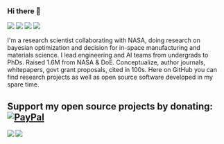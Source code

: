### Hi there 👋

[![](https://img.shields.io/badge/🌐website-gray?&style=for-the-badge)](http://www.hudwahab.com/)
[![](https://img.shields.io/badge/linkedin-%230077B5.svg?&style=for-the-badge&logo=linkedin&logoColor=white)](https://www.linkedin.com/in/hudwahab/)
[![](https://img.shields.io/badge/twitter-%230077B5.svg?&style=for-the-badge&logo=twitter&logoColor=white)](https://twitter.com/hudwahab)
[![](https://img.shields.io/badge/googlescholar-%234285F4.svg?&style=for-the-badge&logo=google-scholar&logoColor=white)](https://scholar.google.com/citations?user=OOlUKgwAAAAJ&hl=en)


I'm a research scientist collaborating with NASA, doing research on bayesian optimization and decision for in-space manufacturing and materials science.
I lead engineering and AI teams from undergrads to PhDs. Raised 1.6M from NASA & DoE. Conceptualize, author journals, whitepapers, govt grant proposals, cited in 100s.
Here on GitHub you can find research projects as well as open source software developed in my spare time.

Support my open source projects by donating: [![PayPal](https://img.shields.io/badge/-PayPal.me-informational?style=flat&logo=PayPal&logoColor=white&link=https://paypal.me/hudwahab?country.x=US&locale.x=en_US)](https://paypal.me/hudwahab?country.x=US&locale.x=en_US)
---

<img align="left" src="https://github-readme-stats.vercel.app/api?username=hududed&count_private=true&show_icons=false&theme=default" />
<img align="left" src="https://github-readme-stats.vercel.app/api/top-langs/?username=hududed&theme=default&show_icons=true" />
